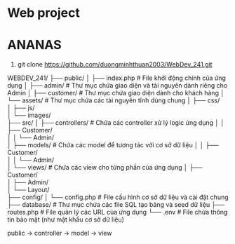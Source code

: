 # Web project
# ANANAS

1. git clone https://github.com/duongminhthuan2003/WebDev_241.git

WEBDEV_241/
├── public/
│   ├── index.php        # File khởi động chính của ứng dụng
│   ├── admin/           # Thư mục chứa giao diện và tài nguyên dành riêng cho Admin
│   ├── customer/        # Thư mục chứa giao diện dành cho khách hàng
│   └── assets/          # Thư mục chứa các tài nguyên tĩnh dùng chung
│       ├── css/         
│       ├── js/          
│       └── images/     
├── src/
│   ├── controllers/     # Chứa các controller xử lý logic ứng dụng
│   │   ├── Customer/    
│   │   └── Admin/      
│   ├── models/          # Chứa các model để tương tác với cơ sở dữ liệu
│   │   ├── Customer/   
│   │   └── Admin/       
│   └── views/           # Chứa các view cho từng phần của ứng dụng
│       ├── Customer/   
│       ├── Admin/       
│       └── Layout/      
├── config/
│   └── config.php       # File cấu hình cơ sở dữ liệu và cài đặt chung
├── database/            # Thư mục chứa các file SQL tạo bảng và seed dữ liệu
├── routes.php           # File quản lý các URL của ứng dụng
└── .env                 # File chứa thông tin bảo mật (như mật khẩu cơ sở dữ liệu)


public -> controller -> model -> view